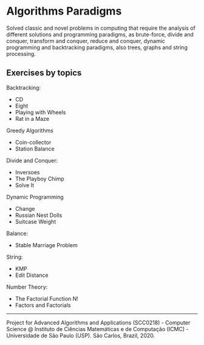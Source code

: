 # Algorithms Paradigms

Solved classic and novel problems in computing that require the analysis of different solutions and programming paradigms, as brute-force, divide and conquer, transform and conquer, reduce and conquer, dynamic programming and backtracking paradigms, also trees, graphs and string processing.

## Exercises by topics

Backtracking:
- CD
- Eight
- Playing with Wheels
- Rat in a Maze
  
Greedy Algorithms
- Coin-collector
- Station Balance
  
Divide and Conquer:
- Inversoes
- The Playboy Chimp
- Solve It
  
Dynamic Programming
- Change
- Russian Nest Dolls
- Suitcase Weight
  
Balance:
- Stable Marriage Problem
  
String: 
- KMP
- Edit Distance
  
Number Theory: 
- The Factorial Function N!
- Factors and Factorials

---

Project for Advanced Algorithms and Applications (SCC0218) - Computer Science @ Instituto de Ciências Matemáticas e de Computação (ICMC) - Universidade de São Paulo (USP). São Carlos, Brazil, 2020.
